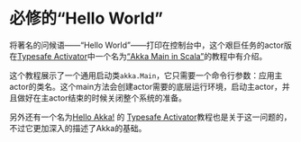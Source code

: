 # 必修的“Hello World”

将著名的问候语——“Hello World”——打印在控制台中，这个艰巨任务的actor版在[Typesafe Activator](http://www.typesafe.com/platform/getstarted)中一个名为[“Akka Main in Scala”](http://www.typesafe.com/activator/template/akka-sample-main-scala)的教程中有介绍。

这个教程展示了一个通用启动类`akka.Main`，它只需要一个命令行参数：应用主actor的类名。这个main方法会创建actor需要的底层运行环境，启动主actor，并且做好在主actor结束的时候关闭整个系统的准备。

另外还有一个名为[Hello Akka!](http://www.typesafe.com/activator/template/hello-akka) 的 [Typesafe Activator](http://www.typesafe.com/platform/getstarted)教程也是关于这一问题的，不过它更加深入的描述了Akka的基础。
